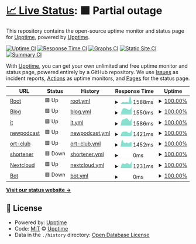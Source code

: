 # [📈 Live Status](https://upptime.github.io/upptime): <!--live status--> **🟧 Partial outage**

This repository contains the open-source uptime monitor and status page for [Upptime](https://upptime.js.org), powered by [Upptime](https://github.com/upptime/upptime).

[![Uptime CI](https://github.com/asm0dey/status/workflows/Uptime%20CI/badge.svg)](https://github.com/asm0dey/status/actions?query=workflow%3A%22Uptime+CI%22)
[![Response Time CI](https://github.com/asm0dey/status/workflows/Response%20Time%20CI/badge.svg)](https://github.com/asm0dey/status/actions?query=workflow%3A%22Response+Time+CI%22)
[![Graphs CI](https://github.com/asm0dey/status/workflows/Graphs%20CI/badge.svg)](https://github.com/asm0dey/status/actions?query=workflow%3A%22Graphs+CI%22)
[![Static Site CI](https://github.com/asm0dey/status/workflows/Static%20Site%20CI/badge.svg)](https://github.com/asm0dey/status/actions?query=workflow%3A%22Static+Site+CI%22)
[![Summary CI](https://github.com/asm0dey/status/workflows/Summary%20CI/badge.svg)](https://github.com/asm0dey/status/actions?query=workflow%3A%22Summary+CI%22)

With [Upptime](https://upptime.js.org), you can get your own unlimited and free uptime monitor and status page, powered entirely by a GitHub repository. We use [Issues](https://github.com/upptime/upptime/issues) as incident reports, [Actions](https://github.com/asm0dey/status/actions) as uptime monitors, and [Pages](https://upptime.github.io/upptime) for the status page.

<!--start: status pages-->
<!-- This summary is generated by Upptime (https://github.com/upptime/upptime) -->
<!-- Do not edit this manually, your changes will be overwritten -->
<!-- prettier-ignore -->
| URL | Status | History | Response Time | Uptime |
| --- | ------ | ------- | ------------- | ------ |
| <img alt="" src="https://icons.duckduckgo.com/ip3/asm0dey.ru.ico" height="13"> [Root](https://asm0dey.ru) | 🟩 Up | [root.yml](https://github.com/asm0dey/status/commits/HEAD/history/root.yml) | <details><summary><img alt="Response time graph" src="./graphs/root/response-time-week.png" height="20"> 1588ms</summary><br><a href="https://asm0dey.github.io/status/history/root"><img alt="Response time 1070" src="https://img.shields.io/endpoint?url=https%3A%2F%2Fraw.githubusercontent.com%2Fasm0dey%2Fstatus%2FHEAD%2Fapi%2Froot%2Fresponse-time.json"></a><br><a href="https://asm0dey.github.io/status/history/root"><img alt="24-hour response time 1391" src="https://img.shields.io/endpoint?url=https%3A%2F%2Fraw.githubusercontent.com%2Fasm0dey%2Fstatus%2FHEAD%2Fapi%2Froot%2Fresponse-time-day.json"></a><br><a href="https://asm0dey.github.io/status/history/root"><img alt="7-day response time 1588" src="https://img.shields.io/endpoint?url=https%3A%2F%2Fraw.githubusercontent.com%2Fasm0dey%2Fstatus%2FHEAD%2Fapi%2Froot%2Fresponse-time-week.json"></a><br><a href="https://asm0dey.github.io/status/history/root"><img alt="30-day response time 1164" src="https://img.shields.io/endpoint?url=https%3A%2F%2Fraw.githubusercontent.com%2Fasm0dey%2Fstatus%2FHEAD%2Fapi%2Froot%2Fresponse-time-month.json"></a><br><a href="https://asm0dey.github.io/status/history/root"><img alt="1-year response time 1074" src="https://img.shields.io/endpoint?url=https%3A%2F%2Fraw.githubusercontent.com%2Fasm0dey%2Fstatus%2FHEAD%2Fapi%2Froot%2Fresponse-time-year.json"></a></details> | <details><summary><a href="https://asm0dey.github.io/status/history/root">100.00%</a></summary><a href="https://asm0dey.github.io/status/history/root"><img alt="All-time uptime 99.87%" src="https://img.shields.io/endpoint?url=https%3A%2F%2Fraw.githubusercontent.com%2Fasm0dey%2Fstatus%2FHEAD%2Fapi%2Froot%2Fuptime.json"></a><br><a href="https://asm0dey.github.io/status/history/root"><img alt="24-hour uptime 100.00%" src="https://img.shields.io/endpoint?url=https%3A%2F%2Fraw.githubusercontent.com%2Fasm0dey%2Fstatus%2FHEAD%2Fapi%2Froot%2Fuptime-day.json"></a><br><a href="https://asm0dey.github.io/status/history/root"><img alt="7-day uptime 100.00%" src="https://img.shields.io/endpoint?url=https%3A%2F%2Fraw.githubusercontent.com%2Fasm0dey%2Fstatus%2FHEAD%2Fapi%2Froot%2Fuptime-week.json"></a><br><a href="https://asm0dey.github.io/status/history/root"><img alt="30-day uptime 100.00%" src="https://img.shields.io/endpoint?url=https%3A%2F%2Fraw.githubusercontent.com%2Fasm0dey%2Fstatus%2FHEAD%2Fapi%2Froot%2Fuptime-month.json"></a><br><a href="https://asm0dey.github.io/status/history/root"><img alt="1-year uptime 99.82%" src="https://img.shields.io/endpoint?url=https%3A%2F%2Fraw.githubusercontent.com%2Fasm0dey%2Fstatus%2FHEAD%2Fapi%2Froot%2Fuptime-year.json"></a></details>
| <img alt="" src="https://icons.duckduckgo.com/ip3/blog.asm0dey.ru.ico" height="13"> [Blog](https://blog.asm0dey.ru) | 🟩 Up | [blog.yml](https://github.com/asm0dey/status/commits/HEAD/history/blog.yml) | <details><summary><img alt="Response time graph" src="./graphs/blog/response-time-week.png" height="20"> 1550ms</summary><br><a href="https://asm0dey.github.io/status/history/blog"><img alt="Response time 1444" src="https://img.shields.io/endpoint?url=https%3A%2F%2Fraw.githubusercontent.com%2Fasm0dey%2Fstatus%2FHEAD%2Fapi%2Fblog%2Fresponse-time.json"></a><br><a href="https://asm0dey.github.io/status/history/blog"><img alt="24-hour response time 2066" src="https://img.shields.io/endpoint?url=https%3A%2F%2Fraw.githubusercontent.com%2Fasm0dey%2Fstatus%2FHEAD%2Fapi%2Fblog%2Fresponse-time-day.json"></a><br><a href="https://asm0dey.github.io/status/history/blog"><img alt="7-day response time 1550" src="https://img.shields.io/endpoint?url=https%3A%2F%2Fraw.githubusercontent.com%2Fasm0dey%2Fstatus%2FHEAD%2Fapi%2Fblog%2Fresponse-time-week.json"></a><br><a href="https://asm0dey.github.io/status/history/blog"><img alt="30-day response time 1496" src="https://img.shields.io/endpoint?url=https%3A%2F%2Fraw.githubusercontent.com%2Fasm0dey%2Fstatus%2FHEAD%2Fapi%2Fblog%2Fresponse-time-month.json"></a><br><a href="https://asm0dey.github.io/status/history/blog"><img alt="1-year response time 1450" src="https://img.shields.io/endpoint?url=https%3A%2F%2Fraw.githubusercontent.com%2Fasm0dey%2Fstatus%2FHEAD%2Fapi%2Fblog%2Fresponse-time-year.json"></a></details> | <details><summary><a href="https://asm0dey.github.io/status/history/blog">100.00%</a></summary><a href="https://asm0dey.github.io/status/history/blog"><img alt="All-time uptime 99.76%" src="https://img.shields.io/endpoint?url=https%3A%2F%2Fraw.githubusercontent.com%2Fasm0dey%2Fstatus%2FHEAD%2Fapi%2Fblog%2Fuptime.json"></a><br><a href="https://asm0dey.github.io/status/history/blog"><img alt="24-hour uptime 100.00%" src="https://img.shields.io/endpoint?url=https%3A%2F%2Fraw.githubusercontent.com%2Fasm0dey%2Fstatus%2FHEAD%2Fapi%2Fblog%2Fuptime-day.json"></a><br><a href="https://asm0dey.github.io/status/history/blog"><img alt="7-day uptime 100.00%" src="https://img.shields.io/endpoint?url=https%3A%2F%2Fraw.githubusercontent.com%2Fasm0dey%2Fstatus%2FHEAD%2Fapi%2Fblog%2Fuptime-week.json"></a><br><a href="https://asm0dey.github.io/status/history/blog"><img alt="30-day uptime 100.00%" src="https://img.shields.io/endpoint?url=https%3A%2F%2Fraw.githubusercontent.com%2Fasm0dey%2Fstatus%2FHEAD%2Fapi%2Fblog%2Fuptime-month.json"></a><br><a href="https://asm0dey.github.io/status/history/blog"><img alt="1-year uptime 99.82%" src="https://img.shields.io/endpoint?url=https%3A%2F%2Fraw.githubusercontent.com%2Fasm0dey%2Fstatus%2FHEAD%2Fapi%2Fblog%2Fuptime-year.json"></a></details>
| <img alt="" src="https://icons.duckduckgo.com/ip3/it.asm0dey.ru.ico" height="13"> [it](https://it.asm0dey.ru) | 🟩 Up | [it.yml](https://github.com/asm0dey/status/commits/HEAD/history/it.yml) | <details><summary><img alt="Response time graph" src="./graphs/it/response-time-week.png" height="20"> 1586ms</summary><br><a href="https://asm0dey.github.io/status/history/it"><img alt="Response time 1712" src="https://img.shields.io/endpoint?url=https%3A%2F%2Fraw.githubusercontent.com%2Fasm0dey%2Fstatus%2FHEAD%2Fapi%2Fit%2Fresponse-time.json"></a><br><a href="https://asm0dey.github.io/status/history/it"><img alt="24-hour response time 2256" src="https://img.shields.io/endpoint?url=https%3A%2F%2Fraw.githubusercontent.com%2Fasm0dey%2Fstatus%2FHEAD%2Fapi%2Fit%2Fresponse-time-day.json"></a><br><a href="https://asm0dey.github.io/status/history/it"><img alt="7-day response time 1586" src="https://img.shields.io/endpoint?url=https%3A%2F%2Fraw.githubusercontent.com%2Fasm0dey%2Fstatus%2FHEAD%2Fapi%2Fit%2Fresponse-time-week.json"></a><br><a href="https://asm0dey.github.io/status/history/it"><img alt="30-day response time 1597" src="https://img.shields.io/endpoint?url=https%3A%2F%2Fraw.githubusercontent.com%2Fasm0dey%2Fstatus%2FHEAD%2Fapi%2Fit%2Fresponse-time-month.json"></a><br><a href="https://asm0dey.github.io/status/history/it"><img alt="1-year response time 1720" src="https://img.shields.io/endpoint?url=https%3A%2F%2Fraw.githubusercontent.com%2Fasm0dey%2Fstatus%2FHEAD%2Fapi%2Fit%2Fresponse-time-year.json"></a></details> | <details><summary><a href="https://asm0dey.github.io/status/history/it">100.00%</a></summary><a href="https://asm0dey.github.io/status/history/it"><img alt="All-time uptime 99.85%" src="https://img.shields.io/endpoint?url=https%3A%2F%2Fraw.githubusercontent.com%2Fasm0dey%2Fstatus%2FHEAD%2Fapi%2Fit%2Fuptime.json"></a><br><a href="https://asm0dey.github.io/status/history/it"><img alt="24-hour uptime 100.00%" src="https://img.shields.io/endpoint?url=https%3A%2F%2Fraw.githubusercontent.com%2Fasm0dey%2Fstatus%2FHEAD%2Fapi%2Fit%2Fuptime-day.json"></a><br><a href="https://asm0dey.github.io/status/history/it"><img alt="7-day uptime 100.00%" src="https://img.shields.io/endpoint?url=https%3A%2F%2Fraw.githubusercontent.com%2Fasm0dey%2Fstatus%2FHEAD%2Fapi%2Fit%2Fuptime-week.json"></a><br><a href="https://asm0dey.github.io/status/history/it"><img alt="30-day uptime 100.00%" src="https://img.shields.io/endpoint?url=https%3A%2F%2Fraw.githubusercontent.com%2Fasm0dey%2Fstatus%2FHEAD%2Fapi%2Fit%2Fuptime-month.json"></a><br><a href="https://asm0dey.github.io/status/history/it"><img alt="1-year uptime 99.86%" src="https://img.shields.io/endpoint?url=https%3A%2F%2Fraw.githubusercontent.com%2Fasm0dey%2Fstatus%2FHEAD%2Fapi%2Fit%2Fuptime-year.json"></a></details>
| <img alt="" src="https://icons.duckduckgo.com/ip3/newpodcast2.live.ico" height="13"> [newpodcast](https://newpodcast2.live) | 🟩 Up | [newpodcast.yml](https://github.com/asm0dey/status/commits/HEAD/history/newpodcast.yml) | <details><summary><img alt="Response time graph" src="./graphs/newpodcast/response-time-week.png" height="20"> 1421ms</summary><br><a href="https://asm0dey.github.io/status/history/newpodcast"><img alt="Response time 1342" src="https://img.shields.io/endpoint?url=https%3A%2F%2Fraw.githubusercontent.com%2Fasm0dey%2Fstatus%2FHEAD%2Fapi%2Fnewpodcast%2Fresponse-time.json"></a><br><a href="https://asm0dey.github.io/status/history/newpodcast"><img alt="24-hour response time 1743" src="https://img.shields.io/endpoint?url=https%3A%2F%2Fraw.githubusercontent.com%2Fasm0dey%2Fstatus%2FHEAD%2Fapi%2Fnewpodcast%2Fresponse-time-day.json"></a><br><a href="https://asm0dey.github.io/status/history/newpodcast"><img alt="7-day response time 1421" src="https://img.shields.io/endpoint?url=https%3A%2F%2Fraw.githubusercontent.com%2Fasm0dey%2Fstatus%2FHEAD%2Fapi%2Fnewpodcast%2Fresponse-time-week.json"></a><br><a href="https://asm0dey.github.io/status/history/newpodcast"><img alt="30-day response time 1342" src="https://img.shields.io/endpoint?url=https%3A%2F%2Fraw.githubusercontent.com%2Fasm0dey%2Fstatus%2FHEAD%2Fapi%2Fnewpodcast%2Fresponse-time-month.json"></a><br><a href="https://asm0dey.github.io/status/history/newpodcast"><img alt="1-year response time 1348" src="https://img.shields.io/endpoint?url=https%3A%2F%2Fraw.githubusercontent.com%2Fasm0dey%2Fstatus%2FHEAD%2Fapi%2Fnewpodcast%2Fresponse-time-year.json"></a></details> | <details><summary><a href="https://asm0dey.github.io/status/history/newpodcast">100.00%</a></summary><a href="https://asm0dey.github.io/status/history/newpodcast"><img alt="All-time uptime 99.88%" src="https://img.shields.io/endpoint?url=https%3A%2F%2Fraw.githubusercontent.com%2Fasm0dey%2Fstatus%2FHEAD%2Fapi%2Fnewpodcast%2Fuptime.json"></a><br><a href="https://asm0dey.github.io/status/history/newpodcast"><img alt="24-hour uptime 100.00%" src="https://img.shields.io/endpoint?url=https%3A%2F%2Fraw.githubusercontent.com%2Fasm0dey%2Fstatus%2FHEAD%2Fapi%2Fnewpodcast%2Fuptime-day.json"></a><br><a href="https://asm0dey.github.io/status/history/newpodcast"><img alt="7-day uptime 100.00%" src="https://img.shields.io/endpoint?url=https%3A%2F%2Fraw.githubusercontent.com%2Fasm0dey%2Fstatus%2FHEAD%2Fapi%2Fnewpodcast%2Fuptime-week.json"></a><br><a href="https://asm0dey.github.io/status/history/newpodcast"><img alt="30-day uptime 100.00%" src="https://img.shields.io/endpoint?url=https%3A%2F%2Fraw.githubusercontent.com%2Fasm0dey%2Fstatus%2FHEAD%2Fapi%2Fnewpodcast%2Fuptime-month.json"></a><br><a href="https://asm0dey.github.io/status/history/newpodcast"><img alt="1-year uptime 99.86%" src="https://img.shields.io/endpoint?url=https%3A%2F%2Fraw.githubusercontent.com%2Fasm0dey%2Fstatus%2FHEAD%2Fapi%2Fnewpodcast%2Fuptime-year.json"></a></details>
| <img alt="" src="https://icons.duckduckgo.com/ip3/ort-club.ru.ico" height="13"> [ort-club](https://ort-club.ru) | 🟩 Up | [ort-club.yml](https://github.com/asm0dey/status/commits/HEAD/history/ort-club.yml) | <details><summary><img alt="Response time graph" src="./graphs/ort-club/response-time-week.png" height="20"> 1452ms</summary><br><a href="https://asm0dey.github.io/status/history/ort-club"><img alt="Response time 1618" src="https://img.shields.io/endpoint?url=https%3A%2F%2Fraw.githubusercontent.com%2Fasm0dey%2Fstatus%2FHEAD%2Fapi%2Fort-club%2Fresponse-time.json"></a><br><a href="https://asm0dey.github.io/status/history/ort-club"><img alt="24-hour response time 1526" src="https://img.shields.io/endpoint?url=https%3A%2F%2Fraw.githubusercontent.com%2Fasm0dey%2Fstatus%2FHEAD%2Fapi%2Fort-club%2Fresponse-time-day.json"></a><br><a href="https://asm0dey.github.io/status/history/ort-club"><img alt="7-day response time 1452" src="https://img.shields.io/endpoint?url=https%3A%2F%2Fraw.githubusercontent.com%2Fasm0dey%2Fstatus%2FHEAD%2Fapi%2Fort-club%2Fresponse-time-week.json"></a><br><a href="https://asm0dey.github.io/status/history/ort-club"><img alt="30-day response time 1711" src="https://img.shields.io/endpoint?url=https%3A%2F%2Fraw.githubusercontent.com%2Fasm0dey%2Fstatus%2FHEAD%2Fapi%2Fort-club%2Fresponse-time-month.json"></a><br><a href="https://asm0dey.github.io/status/history/ort-club"><img alt="1-year response time 1626" src="https://img.shields.io/endpoint?url=https%3A%2F%2Fraw.githubusercontent.com%2Fasm0dey%2Fstatus%2FHEAD%2Fapi%2Fort-club%2Fresponse-time-year.json"></a></details> | <details><summary><a href="https://asm0dey.github.io/status/history/ort-club">100.00%</a></summary><a href="https://asm0dey.github.io/status/history/ort-club"><img alt="All-time uptime 99.17%" src="https://img.shields.io/endpoint?url=https%3A%2F%2Fraw.githubusercontent.com%2Fasm0dey%2Fstatus%2FHEAD%2Fapi%2Fort-club%2Fuptime.json"></a><br><a href="https://asm0dey.github.io/status/history/ort-club"><img alt="24-hour uptime 100.00%" src="https://img.shields.io/endpoint?url=https%3A%2F%2Fraw.githubusercontent.com%2Fasm0dey%2Fstatus%2FHEAD%2Fapi%2Fort-club%2Fuptime-day.json"></a><br><a href="https://asm0dey.github.io/status/history/ort-club"><img alt="7-day uptime 100.00%" src="https://img.shields.io/endpoint?url=https%3A%2F%2Fraw.githubusercontent.com%2Fasm0dey%2Fstatus%2FHEAD%2Fapi%2Fort-club%2Fuptime-week.json"></a><br><a href="https://asm0dey.github.io/status/history/ort-club"><img alt="30-day uptime 100.00%" src="https://img.shields.io/endpoint?url=https%3A%2F%2Fraw.githubusercontent.com%2Fasm0dey%2Fstatus%2FHEAD%2Fapi%2Fort-club%2Fuptime-month.json"></a><br><a href="https://asm0dey.github.io/status/history/ort-club"><img alt="1-year uptime 99.82%" src="https://img.shields.io/endpoint?url=https%3A%2F%2Fraw.githubusercontent.com%2Fasm0dey%2Fstatus%2FHEAD%2Fapi%2Fort-club%2Fuptime-year.json"></a></details>
| <img alt="" src="https://icons.duckduckgo.com/ip3/s.asm0dey.ru.ico" height="13"> [shortener](https://s.asm0dey.ru/rest/v2/health) | 🟥 Down | [shortener.yml](https://github.com/asm0dey/status/commits/HEAD/history/shortener.yml) | <details><summary><img alt="Response time graph" src="./graphs/shortener/response-time-week.png" height="20"> 0ms</summary><br><a href="https://asm0dey.github.io/status/history/shortener"><img alt="Response time 495" src="https://img.shields.io/endpoint?url=https%3A%2F%2Fraw.githubusercontent.com%2Fasm0dey%2Fstatus%2FHEAD%2Fapi%2Fshortener%2Fresponse-time.json"></a><br><a href="https://asm0dey.github.io/status/history/shortener"><img alt="24-hour response time 0" src="https://img.shields.io/endpoint?url=https%3A%2F%2Fraw.githubusercontent.com%2Fasm0dey%2Fstatus%2FHEAD%2Fapi%2Fshortener%2Fresponse-time-day.json"></a><br><a href="https://asm0dey.github.io/status/history/shortener"><img alt="7-day response time 0" src="https://img.shields.io/endpoint?url=https%3A%2F%2Fraw.githubusercontent.com%2Fasm0dey%2Fstatus%2FHEAD%2Fapi%2Fshortener%2Fresponse-time-week.json"></a><br><a href="https://asm0dey.github.io/status/history/shortener"><img alt="30-day response time 0" src="https://img.shields.io/endpoint?url=https%3A%2F%2Fraw.githubusercontent.com%2Fasm0dey%2Fstatus%2FHEAD%2Fapi%2Fshortener%2Fresponse-time-month.json"></a><br><a href="https://asm0dey.github.io/status/history/shortener"><img alt="1-year response time 0" src="https://img.shields.io/endpoint?url=https%3A%2F%2Fraw.githubusercontent.com%2Fasm0dey%2Fstatus%2FHEAD%2Fapi%2Fshortener%2Fresponse-time-year.json"></a></details> | <details><summary><a href="https://asm0dey.github.io/status/history/shortener">100.00%</a></summary><a href="https://asm0dey.github.io/status/history/shortener"><img alt="All-time uptime 85.73%" src="https://img.shields.io/endpoint?url=https%3A%2F%2Fraw.githubusercontent.com%2Fasm0dey%2Fstatus%2FHEAD%2Fapi%2Fshortener%2Fuptime.json"></a><br><a href="https://asm0dey.github.io/status/history/shortener"><img alt="24-hour uptime 100.00%" src="https://img.shields.io/endpoint?url=https%3A%2F%2Fraw.githubusercontent.com%2Fasm0dey%2Fstatus%2FHEAD%2Fapi%2Fshortener%2Fuptime-day.json"></a><br><a href="https://asm0dey.github.io/status/history/shortener"><img alt="7-day uptime 100.00%" src="https://img.shields.io/endpoint?url=https%3A%2F%2Fraw.githubusercontent.com%2Fasm0dey%2Fstatus%2FHEAD%2Fapi%2Fshortener%2Fuptime-week.json"></a><br><a href="https://asm0dey.github.io/status/history/shortener"><img alt="30-day uptime 100.00%" src="https://img.shields.io/endpoint?url=https%3A%2F%2Fraw.githubusercontent.com%2Fasm0dey%2Fstatus%2FHEAD%2Fapi%2Fshortener%2Fuptime-month.json"></a><br><a href="https://asm0dey.github.io/status/history/shortener"><img alt="1-year uptime 64.70%" src="https://img.shields.io/endpoint?url=https%3A%2F%2Fraw.githubusercontent.com%2Fasm0dey%2Fstatus%2FHEAD%2Fapi%2Fshortener%2Fuptime-year.json"></a></details>
| <img alt="" src="https://icons.duckduckgo.com/ip3/nextcloud.asm0dey.ru.ico" height="13"> [Nextcloud](https://nextcloud.asm0dey.ru) | 🟩 Up | [nextcloud.yml](https://github.com/asm0dey/status/commits/HEAD/history/nextcloud.yml) | <details><summary><img alt="Response time graph" src="./graphs/nextcloud/response-time-week.png" height="20"> 1231ms</summary><br><a href="https://asm0dey.github.io/status/history/nextcloud"><img alt="Response time 1215" src="https://img.shields.io/endpoint?url=https%3A%2F%2Fraw.githubusercontent.com%2Fasm0dey%2Fstatus%2FHEAD%2Fapi%2Fnextcloud%2Fresponse-time.json"></a><br><a href="https://asm0dey.github.io/status/history/nextcloud"><img alt="24-hour response time 1614" src="https://img.shields.io/endpoint?url=https%3A%2F%2Fraw.githubusercontent.com%2Fasm0dey%2Fstatus%2FHEAD%2Fapi%2Fnextcloud%2Fresponse-time-day.json"></a><br><a href="https://asm0dey.github.io/status/history/nextcloud"><img alt="7-day response time 1231" src="https://img.shields.io/endpoint?url=https%3A%2F%2Fraw.githubusercontent.com%2Fasm0dey%2Fstatus%2FHEAD%2Fapi%2Fnextcloud%2Fresponse-time-week.json"></a><br><a href="https://asm0dey.github.io/status/history/nextcloud"><img alt="30-day response time 1155" src="https://img.shields.io/endpoint?url=https%3A%2F%2Fraw.githubusercontent.com%2Fasm0dey%2Fstatus%2FHEAD%2Fapi%2Fnextcloud%2Fresponse-time-month.json"></a><br><a href="https://asm0dey.github.io/status/history/nextcloud"><img alt="1-year response time 1219" src="https://img.shields.io/endpoint?url=https%3A%2F%2Fraw.githubusercontent.com%2Fasm0dey%2Fstatus%2FHEAD%2Fapi%2Fnextcloud%2Fresponse-time-year.json"></a></details> | <details><summary><a href="https://asm0dey.github.io/status/history/nextcloud">100.00%</a></summary><a href="https://asm0dey.github.io/status/history/nextcloud"><img alt="All-time uptime 99.69%" src="https://img.shields.io/endpoint?url=https%3A%2F%2Fraw.githubusercontent.com%2Fasm0dey%2Fstatus%2FHEAD%2Fapi%2Fnextcloud%2Fuptime.json"></a><br><a href="https://asm0dey.github.io/status/history/nextcloud"><img alt="24-hour uptime 100.00%" src="https://img.shields.io/endpoint?url=https%3A%2F%2Fraw.githubusercontent.com%2Fasm0dey%2Fstatus%2FHEAD%2Fapi%2Fnextcloud%2Fuptime-day.json"></a><br><a href="https://asm0dey.github.io/status/history/nextcloud"><img alt="7-day uptime 100.00%" src="https://img.shields.io/endpoint?url=https%3A%2F%2Fraw.githubusercontent.com%2Fasm0dey%2Fstatus%2FHEAD%2Fapi%2Fnextcloud%2Fuptime-week.json"></a><br><a href="https://asm0dey.github.io/status/history/nextcloud"><img alt="30-day uptime 100.00%" src="https://img.shields.io/endpoint?url=https%3A%2F%2Fraw.githubusercontent.com%2Fasm0dey%2Fstatus%2FHEAD%2Fapi%2Fnextcloud%2Fuptime-month.json"></a><br><a href="https://asm0dey.github.io/status/history/nextcloud"><img alt="1-year uptime 99.58%" src="https://img.shields.io/endpoint?url=https%3A%2F%2Fraw.githubusercontent.com%2Fasm0dey%2Fstatus%2FHEAD%2Fapi%2Fnextcloud%2Fuptime-year.json"></a></details>
| <img alt="" src="https://icons.duckduckgo.com/ip3/bot.asm0dey.ru.ico" height="13"> [Bot](https://bot.asm0dey.ru) | 🟥 Down | [bot.yml](https://github.com/asm0dey/status/commits/HEAD/history/bot.yml) | <details><summary><img alt="Response time graph" src="./graphs/bot/response-time-week.png" height="20"> 0ms</summary><br><a href="https://asm0dey.github.io/status/history/bot"><img alt="Response time 495" src="https://img.shields.io/endpoint?url=https%3A%2F%2Fraw.githubusercontent.com%2Fasm0dey%2Fstatus%2FHEAD%2Fapi%2Fbot%2Fresponse-time.json"></a><br><a href="https://asm0dey.github.io/status/history/bot"><img alt="24-hour response time 0" src="https://img.shields.io/endpoint?url=https%3A%2F%2Fraw.githubusercontent.com%2Fasm0dey%2Fstatus%2FHEAD%2Fapi%2Fbot%2Fresponse-time-day.json"></a><br><a href="https://asm0dey.github.io/status/history/bot"><img alt="7-day response time 0" src="https://img.shields.io/endpoint?url=https%3A%2F%2Fraw.githubusercontent.com%2Fasm0dey%2Fstatus%2FHEAD%2Fapi%2Fbot%2Fresponse-time-week.json"></a><br><a href="https://asm0dey.github.io/status/history/bot"><img alt="30-day response time 0" src="https://img.shields.io/endpoint?url=https%3A%2F%2Fraw.githubusercontent.com%2Fasm0dey%2Fstatus%2FHEAD%2Fapi%2Fbot%2Fresponse-time-month.json"></a><br><a href="https://asm0dey.github.io/status/history/bot"><img alt="1-year response time 0" src="https://img.shields.io/endpoint?url=https%3A%2F%2Fraw.githubusercontent.com%2Fasm0dey%2Fstatus%2FHEAD%2Fapi%2Fbot%2Fresponse-time-year.json"></a></details> | <details><summary><a href="https://asm0dey.github.io/status/history/bot">100.00%</a></summary><a href="https://asm0dey.github.io/status/history/bot"><img alt="All-time uptime 25.31%" src="https://img.shields.io/endpoint?url=https%3A%2F%2Fraw.githubusercontent.com%2Fasm0dey%2Fstatus%2FHEAD%2Fapi%2Fbot%2Fuptime.json"></a><br><a href="https://asm0dey.github.io/status/history/bot"><img alt="24-hour uptime 100.00%" src="https://img.shields.io/endpoint?url=https%3A%2F%2Fraw.githubusercontent.com%2Fasm0dey%2Fstatus%2FHEAD%2Fapi%2Fbot%2Fuptime-day.json"></a><br><a href="https://asm0dey.github.io/status/history/bot"><img alt="7-day uptime 100.00%" src="https://img.shields.io/endpoint?url=https%3A%2F%2Fraw.githubusercontent.com%2Fasm0dey%2Fstatus%2FHEAD%2Fapi%2Fbot%2Fuptime-week.json"></a><br><a href="https://asm0dey.github.io/status/history/bot"><img alt="30-day uptime 100.00%" src="https://img.shields.io/endpoint?url=https%3A%2F%2Fraw.githubusercontent.com%2Fasm0dey%2Fstatus%2FHEAD%2Fapi%2Fbot%2Fuptime-month.json"></a><br><a href="https://asm0dey.github.io/status/history/bot"><img alt="1-year uptime 47.86%" src="https://img.shields.io/endpoint?url=https%3A%2F%2Fraw.githubusercontent.com%2Fasm0dey%2Fstatus%2FHEAD%2Fapi%2Fbot%2Fuptime-year.json"></a></details>

<!--end: status pages-->

[**Visit our status website →**](https://asm0dey.github.io/status)

## 📄 License

- Powered by: [Upptime](https://github.com/upptime/upptime)
- Code: [MIT](./LICENSE) © [Upptime](https://upptime.js.org)
- Data in the `./history` directory: [Open Database License](https://opendatacommons.org/licenses/odbl/1-0/)
